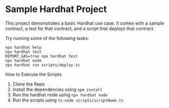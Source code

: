 # Sample Hardhat Project

This project demonstrates a basic Hardhat use case. It comes with a sample contract, a test for that contract, and a script that deploys that contract.

Try running some of the following tasks:

```shell
npx hardhat help
npx hardhat test
REPORT_GAS=true npx hardhat test
npx hardhat node
npx hardhat run scripts/deploy.ts
```

How to Execute the Scripts

1. Clone the Repo
2. Install the dependencies using `npm install`
3. Run the hardhat node using `npx hardhat node`
4. Run the scripts using `ts-node scripts/scriptName.ts`
